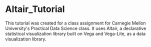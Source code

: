 # Altair_Tutorial
This tutorial was created for a class assignment for Carnegie Mellon University's Practical Data Science class. It uses Altair, a declarative statistical visualization library built on Vega and Vega-Lite, as a data visualization library.